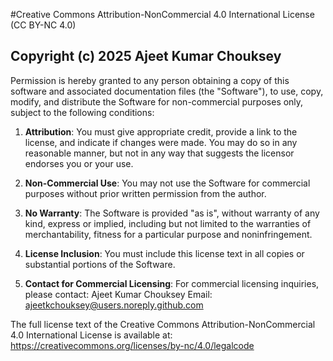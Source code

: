 #Creative Commons Attribution-NonCommercial 4.0 International License (CC BY-NC 4.0)
## **Copyright (c) 2025 Ajeet Kumar Chouksey**

Permission is hereby granted to any person obtaining a copy of this software and associated documentation files (the "Software"), to use, copy, modify, and distribute the Software for non-commercial purposes only, subject to the following conditions:

1. **Attribution**: You must give appropriate credit, provide a link to the license, and indicate if changes were made. You may do so in any reasonable manner, but not in any way that suggests the licensor endorses you or your use.

2. **Non-Commercial Use**: You may not use the Software for commercial purposes without prior written permission from the author.

3. **No Warranty**: The Software is provided "as is", without warranty of any kind, express or implied, including but not limited to the warranties of merchantability, fitness for a particular purpose and noninfringement.

4. **License Inclusion**: You must include this license text in all copies or substantial portions of the Software.

5. **Contact for Commercial Licensing**: For commercial licensing inquiries, please contact:
   Ajeet Kumar Chouksey
   Email: ajeetkchouksey@users.noreply.github.com

The full license text of the Creative Commons Attribution-NonCommercial 4.0 International License is available at:
https://creativecommons.org/licenses/by-nc/4.0/legalcode
